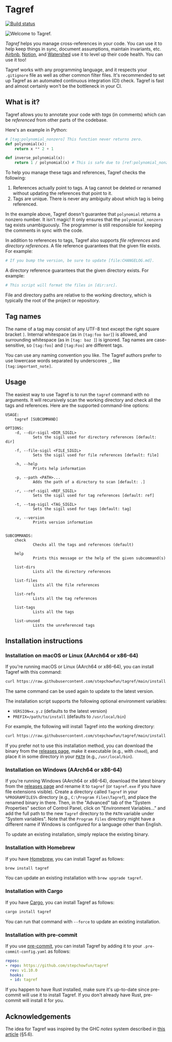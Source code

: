 # Tagref

[![Build status](https://github.com/stepchowfun/tagref/actions/workflows/ci.yml/badge.svg?branch=main)](https://github.com/stepchowfun/tagref/actions?query=branch%3Amain)

![Welcome to Tagref.](https://raw.githubusercontent.com/stepchowfun/tagref/main/tagref.svg?sanitize=true)

*Tagref* helps you manage cross-references in your code. You can use it to help keep things in sync, document assumptions, maintain invariants, etc. [Airbnb](https://www.airbnb.com/), [Notion](https://www.notion.so/), and [Watershed](https://watershed.com/) use it to level up their code health. You can use it too!

Tagref works with any programming language, and it respects your `.gitignore` file as well as other common filter files. It's recommended to set up Tagref as an automated continuous integration (CI) check. Tagref is fast and almost certainly won't be the bottleneck in your CI.

## What is it?

Tagref allows you to annotate your code with *tags* (in comments) which can be *referenced* from other parts of the codebase.

Here's an example in Python:

```python
# [tag:polynomial_nonzero] This function never returns zero.
def polynomial(x):
    return x ** 2 + 1

def inverse_polynomial(x):
    return 1 / polynomial(x) # This is safe due to [ref:polynomial_nonzero].
```

To help you manage these tags and references, Tagref checks the following:

1. References actually point to tags. A tag cannot be deleted or renamed without updating the references that point to it.
2. Tags are unique. There is never any ambiguity about which tag is being referenced.

In the example above, Tagref doesn't guarantee that `polynomial` returns a nonzero number. It isn't magic! It only ensures that the `polynomial_nonzero` tag exists unambiguously. The programmer is still responsible for keeping the comments in sync with the code.

In addition to references to tags, Tagref also supports *file references* and *directory references*. A file reference guarantees that the given file exists. For example:

```python
# If you bump the version, be sure to update [file:CHANGELOG.md].
```

A directory reference guarantees that the given directory exists. For example:

```python
# This script will format the files in [dir:src].
```

File and directory paths are relative to the working directory, which is typically the root of the project or repository.

## Tag names

The name of a tag may consist of any UTF-8 text except the right square bracket `]`. Internal whitespace (as in `[tag:foo bar]`) is allowed, and surrounding whitespace (as in `[tag: baz ]`) is ignored. Tag names are case-sensitive, so `[tag:foo]` and `[tag:Foo]` are different tags.

You can use any naming convention you like. The Tagref authors prefer to use lowercase words separated by underscores `_`, like `[tag:important_note]`.

## Usage

The easiest way to use Tagref is to run the `tagref` command with no arguments. It will recursively scan the working directory and check all the tags and references. Here are the supported command-line options:

```
USAGE:
    tagref [SUBCOMMAND]

OPTIONS:
    -d, --dir-sigil <DIR_SIGIL>
            Sets the sigil used for directory references [default: dir]

    -f, --file-sigil <FILE_SIGIL>
            Sets the sigil used for file references [default: file]

    -h, --help
            Prints help information

    -p, --path <PATH>...
            Adds the path of a directory to scan [default: .]

    -r, --ref-sigil <REF_SIGIL>
            Sets the sigil used for tag references [default: ref]

    -t, --tag-sigil <TAG_SIGIL>
            Sets the sigil used for tags [default: tag]

    -v, --version
            Prints version information


SUBCOMMANDS:
    check
            Checks all the tags and references (default)

    help
            Prints this message or the help of the given subcommand(s)

    list-dirs
            Lists all the directory references

    list-files
            Lists all the file references

    list-refs
            Lists all the tag references

    list-tags
            Lists all the tags

    list-unused
            Lists the unreferenced tags
```

## Installation instructions

### Installation on macOS or Linux (AArch64 or x86-64)

If you're running macOS or Linux (AArch64 or x86-64), you can install Tagref with this command:

```sh
curl https://raw.githubusercontent.com/stepchowfun/tagref/main/install.sh -LSfs | sh
```

The same command can be used again to update to the latest version.

The installation script supports the following optional environment variables:

- `VERSION=x.y.z` (defaults to the latest version)
- `PREFIX=/path/to/install` (defaults to `/usr/local/bin`)

For example, the following will install Tagref into the working directory:

```sh
curl https://raw.githubusercontent.com/stepchowfun/tagref/main/install.sh -LSfs | PREFIX=. sh
```

If you prefer not to use this installation method, you can download the binary from the [releases page](https://github.com/stepchowfun/tagref/releases), make it executable (e.g., with `chmod`), and place it in some directory in your [`PATH`](https://en.wikipedia.org/wiki/PATH_\(variable\)) (e.g., `/usr/local/bin`).

### Installation on Windows (AArch64 or x86-64)

If you're running Windows (AArch64 or x86-64), download the latest binary from the [releases page](https://github.com/stepchowfun/tagref/releases) and rename it to `tagref` (or `tagref.exe` if you have file extensions visible). Create a directory called `Tagref` in your `%PROGRAMFILES%` directory (e.g., `C:\Program Files\Tagref`), and place the renamed binary in there. Then, in the "Advanced" tab of the "System Properties" section of Control Panel, click on "Environment Variables..." and add the full path to the new `Tagref` directory to the `PATH` variable under "System variables". Note that the `Program Files` directory might have a different name if Windows is configured for a language other than English.

To update an existing installation, simply replace the existing binary.

### Installation with Homebrew

If you have [Homebrew](https://brew.sh/), you can install Tagref as follows:

```sh
brew install tagref
```

You can update an existing installation with `brew upgrade tagref`.

### Installation with Cargo

If you have [Cargo](https://doc.rust-lang.org/cargo/), you can install Tagref as follows:

```sh
cargo install tagref
```

You can run that command with `--force` to update an existing installation.

### Installation with pre-commit

If you use [pre-commit](https://pre-commit.com/), you can install Tagref by adding it to your `.pre-commit-config.yaml` as follows:

```yaml
repos:
- repo: https://github.com/stepchowfun/tagref
  rev: v1.10.0
  hooks:
  - id: tagref
```

If you happen to have Rust installed, make sure it's up-to-date since pre-commit will use it to install Tagref. If you don't already have Rust, pre-commit will install it for you.

## Acknowledgements

The idea for Tagref was inspired by the GHC *notes* system described in [this article](http://www.aosabook.org/en/ghc.html) (§5.6).
